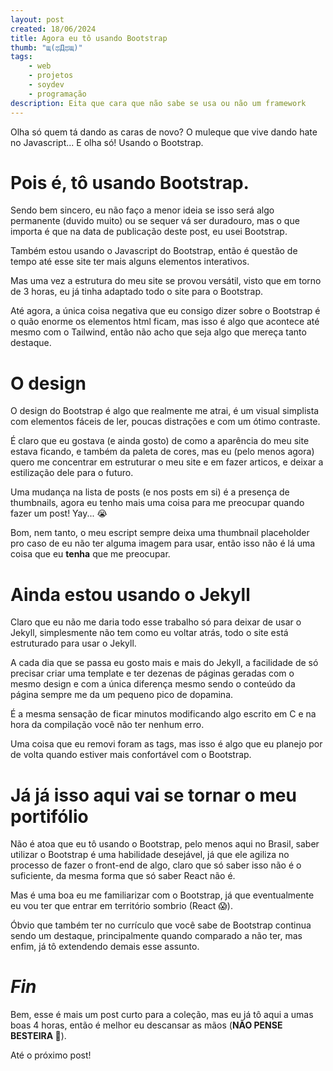 ```yaml
---
layout: post
created: 18/06/2024
title: Agora eu tô usando Bootstrap
thumb: "щ(ಥДಥщ)"
tags:
    - web
    - projetos
    - soydev
    - programação
description: Eita que cara que não sabe se usa ou não um framework
---
```


Olha só quem tá dando as caras de novo? O muleque que vive dando hate no
Javascript... E olha só! Usando o Bootstrap.

# Pois é, tô usando Bootstrap.

Sendo bem sincero, eu não faço a menor ideia se isso será algo permanente
(duvido muito) ou se sequer vá ser duradouro, mas o que importa é que na data
de publicação deste post, eu usei Bootstrap.

Também estou usando o Javascript do Bootstrap, então é questão de tempo até
esse site ter mais alguns elementos interativos.

Mas uma vez a estrutura do meu site se provou versátil, visto que em torno de 3
horas, eu já tinha adaptado todo o site para o Bootstrap.

Até agora, a única coisa negativa que eu consigo dizer sobre o Bootstrap é o
quão enorme os elementos html ficam, mas isso é algo que acontece até mesmo com
o Tailwind, então não acho que seja algo que mereça tanto destaque.

# O design

O design do Bootstrap é algo que realmente me atrai, é um visual simplista com
elementos fáceis de ler, poucas distrações e com um ótimo contraste.

É claro que eu gostava (e ainda gosto) de como a aparência do meu site estava
ficando, e também da paleta de cores, mas eu (pelo menos agora) quero me
concentrar em estruturar o meu site e em fazer articos, e deixar a estilização
dele para o futuro.

Uma mudança na lista de posts (e nos posts em si) é a presença de thumbnails,
agora eu tenho mais uma coisa para me preocupar quando fazer um post! Yay... 😭

Bom, nem tanto, o meu escript sempre deixa uma thumbnail placeholder pro caso
de eu não ter alguma imagem para usar, então isso não é lá uma coisa que eu
**tenha** que me preocupar.

# Ainda estou usando o Jekyll

Claro que eu não me daria todo esse trabalho só para deixar de usar o Jekyll,
simplesmente não tem como eu voltar atrás, todo o site está estruturado para
usar o Jekyll.

A cada dia que se passa eu gosto mais e mais do Jekyll, a facilidade de só
precisar criar uma template e ter dezenas de páginas geradas com o mesmo design
e com a única diferença mesmo sendo o conteúdo da página sempre me da um
pequeno pico de dopamina.

É a mesma sensação de ficar minutos modificando algo escrito em C e na hora da
compilação você não ter nenhum erro.

Uma coisa que eu removi foram as tags, mas isso é algo que eu planejo por de
volta quando estiver mais confortável com o Bootstrap.

# Já já isso aqui vai se tornar o meu portifólio

Não é atoa que eu tô usando o Bootstrap, pelo menos aqui no Brasil, saber
utilizar o Bootstrap é uma habilidade desejável, já que ele agiliza no processo
de fazer o front-end de algo, claro que só saber isso não é o suficiente, da
mesma forma que só saber React não é.

Mas é uma boa eu me familiarizar com o Bootstrap, já que eventualmente eu vou
ter que entrar em território sombrio (React 😱).

Óbvio que também ter no currículo que você sabe de Bootstrap continua sendo um
destaque, principalmente quando comparado a não ter, mas enfim, já tô
extendendo demais esse assunto.

# _Fin_

Bem, esse é mais um post curto para a coleção, mas eu já tô aqui a umas boas 4
horas, então é melhor eu descansar as mãos (**NÃO PENSE BESTEIRA 🫵**).

Até o próximo post!
